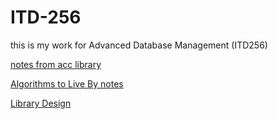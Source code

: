 # ITD-256
this is my work for Advanced Database Management (ITD256)

[notes from acc library](acc_library.ipynb)

[Algorithms to Live By notes](reading_notes.ipynb)

[Library Design](library_design.ipynb)